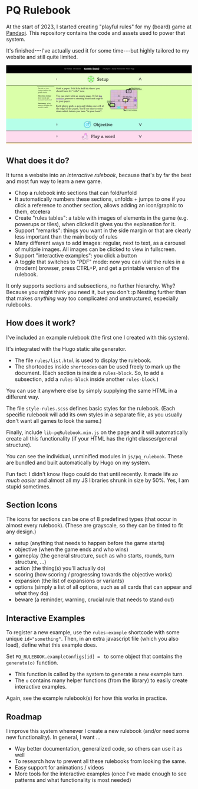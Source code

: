 # PQ Rulebook

At the start of 2023, I started creating "playful rules" for my (board) game at [Pandaqi](https://pandaqi.com). This repository contains the code and assets used to power that system.

It's finished---I've actually used it for some time---but highly tailored to my website and still quite limited.

![Example image from the first rulebook made with this system, one section unfolded.](pq_rulebook_example_header.webp)

## What does it do?

It turns a website into an _interactive rulebook_, because that's by far the best and most fun way to learn a new game.

* Chop a rulebook into sections that can fold/unfold
* It automatically numbers these sections, unfolds + jumps to one if you click a reference to another section, allows adding an icon/graphic to them, etcetera
* Create "rules tables": a table with images of elements in the game (e.g. powerups or tiles), when clicked it gives you the explanation for it.
* Support "remarks": things you want in the side margin or that are clearly less important than the main body of rules
* Many different ways to add images: regular, next to text, as a carousel of multiple images. All images can be clicked to view in fullscreen.
* Support "interactive examples": you click a button
* A toggle that switches to "PDF" mode: now you can visit the rules in a (modern) browser, press CTRL+P, and get a printable version of the rulebook. 

It only supports sections and subsections, no further hierarchy. Why? Because you might think you need it, but you don't :p Nesting further than that makes _anything_ way too complicated and unstructured, especially rulebooks.

## How does it work?

I've included an example rulebook (the first one I created with this system).

It's integrated with the Hugo static site generator. 

* The file `rules/list.html` is used to display the rulebook.
* The shortcodes inside `shortcodes` can be used freely to mark up the document. (Each section is inside a `rules-block`. So, to add a subsection, add a `rules-block` inside another `rules-block`.)

You can use it anywhere else by simply supplying the same HTML in a different way.

The file `style-rules.scss` defines basic styles for the rulebook. (Each specific rulebook will add its own styles in a separate file, as you usually don't want all games to look the same.)

Finally, include `lib-pqRulebook.min.js` on the page and it will automatically create all this functionality (if your HTML has the right classes/general structure). 

You can see the individual, unminified modules in `js/pq_rulebook`. These are bundled and built automatically by Hugo on my system.

Fun fact: I didn't know Hugo could do that until recently. It made life _so much easier_ and almost all my JS libraries shrunk in size by 50%. Yes, I am stupid sometimes.

## Section Icons

The icons for sections can be one of 8 predefined types (that occur in almost every rulebook). (These are grayscale, so they can be tinted to fit any design.)

* setup (anything that needs to happen before the game starts)
* objective (when the game ends and who wins)
* gameplay (the general structure, such as who starts, rounds, turn structure, ...)
* action (the thing(s) you'll actually do)
* scoring (how scoring / progressing towards the objective works)
* expansion (the list of expansions or variants)
* options (simply a list of all options, such as all cards that can appear and what they do)
* beware (a reminder, warning, crucial rule that needs to stand out)

## Interactive Examples

To register a new example, use the `rules-example` shortcode with some unique `id="something"`. Then, in an extra javascript file (which you also load), define what this example does.

Set `PQ_RULEBOOK.exampleConfigs[id] = ` to some object that contains the `generate(o)` function. 

* This function is called by the system to generate a new example turn. 
* The `o` contains many helper functions (from the library) to easily create interactive examples.

Again, see the example rulebook(s) for how this works in practice.

## Roadmap

I improve this system whenever I create a new rulebook (and/or need some new functionality). In general, I want ...

* Way better documentation, generalized code, so others can use it as well
* To research how to prevent all these rulebooks from looking the same.
* Easy support for animations / videos
* More tools for the interactive examples (once I've made enough to see patterns and what functionality is most needed)